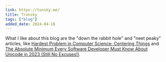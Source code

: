 ```yaml
---
link: https://tonsky.me/
title: Tronsky
tags: ["blog"]
added_date: 2024-04-18
---
```


What I like about this blog are the "down the rabbit hole" and "neet peaky" articles, like
[Hardest Problem in Computer Science: Centering Things](https://tonsky.me/blog/centering/)
and  [The Absolute Minimum Every Software Developer Must Know About Unicode in 2023 (Still No Excuses!)](https://tonsky.me/blog/unicode/). 
